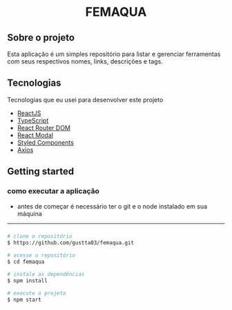 
<h1 align="center">
  FEMAQUA
</h1>

## Sobre o projeto
<p>Esta aplicação é um simples repositório para listar e gerenciar ferramentas com seus respectivos nomes, links, descrições e tags.</p>

## Tecnologias

Tecnologias que eu usei para desenvolver este projeto

- [ReactJS](https://reactjs.org/)
- [TypeScript](https://www.typescriptlang.org/)
- [React Router DOM](https://reacttraining.com/react-router/)
- [React Modal](https://www.npmjs.com/package/react-modal)
- [Styled Components](https://styled-components.com/)
- [Axios](https://github.com/axios/axios)

## Getting started

### como executar a aplicação 

- antes de começar é necessário ter o git e o node instalado em sua máquina

****
### 
```bash
# clone o repositório 
$ https://github.com/gustta03/femaqua.git

# acesse o repositório 
$ cd femaqua

# instale as dependências
$ npm install

# execute o projeto 
$ npm start
```
